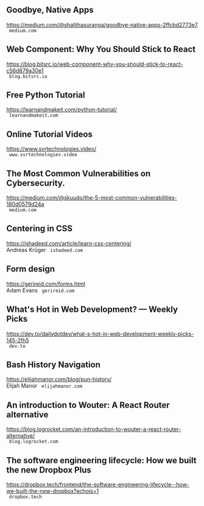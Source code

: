 ## Goodbye, Native Apps  
https://medium.com/@shalithasuranga/goodbye-native-apps-2ffcbd2773e7  
 ` medium.com`
  

## Web Component: Why You Should Stick to React  
https://blog.bitsrc.io/web-component-why-you-should-stick-to-react-c56d879a30e1  
 ` blog.bitsrc.io`
  

## Free Python Tutorial  
https://learnandmakeit.com/python-tutorial/  
 ` learnandmakeit.com`
  

## Online Tutorial Videos  
https://www.svrtechnologies.video/  
 ` www.svrtechnologies.video`
  

## The Most Common Vulnerabilities on Cybersecurity.  
https://medium.com/@skuudo/the-5-most-common-vulnerabilities-180d0579d24a  
 ` medium.com`
  

## Centering in CSS  
https://ishadeed.com/article/learn-css-centering/  
Andreas Krüger ` ishadeed.com`
  

## Form design  
https://gerireid.com/forms.html  
Adam Evans ` gerireid.com`
  

## What's Hot in Web Development? — Weekly Picks  
https://dev.to/dailydotdev/what-s-hot-in-web-development-weekly-picks-145-2fh5  
 ` dev.to`
  

## Bash History Navigation  
https://elijahmanor.com/blog/pun-history/  
Elijah Manor ` elijahmanor.com`
  

## An introduction to Wouter: A React Router alternative  
https://blog.logrocket.com/an-introduction-to-wouter-a-react-router-alternative/  
 ` blog.logrocket.com`
  

## The software engineering lifecycle: How we built the new Dropbox Plus  
https://dropbox.tech/frontend/the-software-engineering-lifecycle--how-we-built-the-new-dropbox?echojs=1  
 ` dropbox.tech`
  

